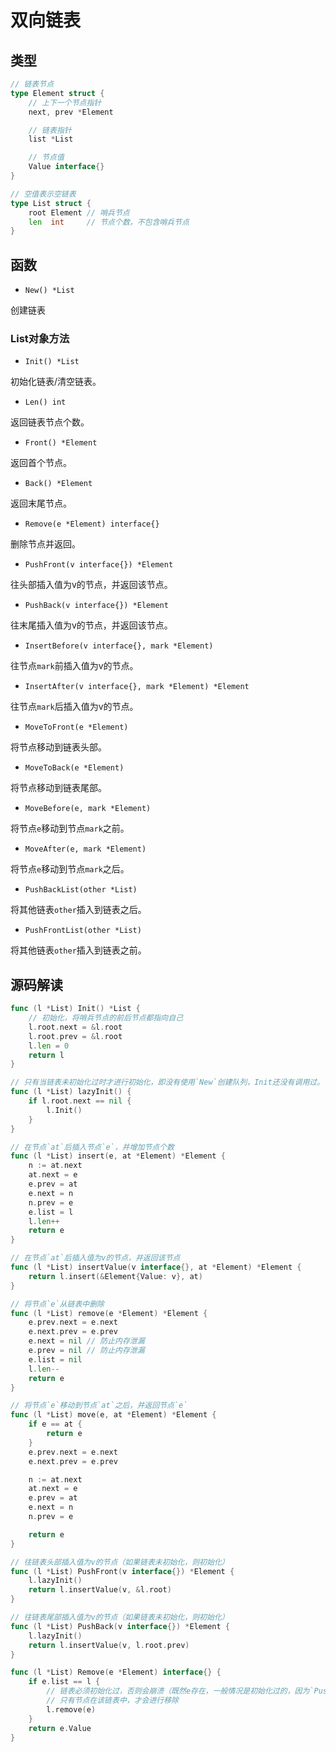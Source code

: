 # 双向链表

## 类型

```go
// 链表节点
type Element struct {
    // 上下一个节点指针
    next, prev *Element

    // 链表指针
    list *List

    // 节点值
    Value interface{}
}

// 空值表示空链表
type List struct {
    root Element // 哨兵节点 
    len  int     // 节点个数，不包含哨兵节点
}
```

## 函数

- `New() *List`

创建链表

### List对象方法

- `Init() *List`

初始化链表/清空链表。

- `Len() int`

返回链表节点个数。

- `Front() *Element`

返回首个节点。

- `Back() *Element`

返回末尾节点。

- `Remove(e *Element) interface{}`

删除节点并返回。

- `PushFront(v interface{}) *Element`

往头部插入值为v的节点，并返回该节点。

- `PushBack(v interface{}) *Element`

往末尾插入值为v的节点，并返回该节点。

- `InsertBefore(v interface{}, mark *Element)`

往节点`mark`前插入值为v的节点。

- `InsertAfter(v interface{}, mark *Element) *Element`

往节点`mark`后插入值为v的节点。

- `MoveToFront(e *Element)`

将节点移动到链表头部。

- `MoveToBack(e *Element)`

将节点移动到链表尾部。

- `MoveBefore(e, mark *Element)`

将节点`e`移动到节点`mark`之前。

- `MoveAfter(e, mark *Element)`

将节点`e`移动到节点`mark`之后。

- `PushBackList(other *List)`

将其他链表`other`插入到链表之后。

- `PushFrontList(other *List)`

将其他链表`other`插入到链表之前。

## 源码解读

```go
func (l *List) Init() *List {
    // 初始化，将哨兵节点的前后节点都指向自己
    l.root.next = &l.root
    l.root.prev = &l.root
    l.len = 0
    return l
}

// 只有当链表未初始化过时才进行初始化，即没有使用`New`创建队列，Init还没有调用过。
func (l *List) lazyInit() {
    if l.root.next == nil {
        l.Init()
    }
}

// 在节点`at`后插入节点`e`，并增加节点个数
func (l *List) insert(e, at *Element) *Element {
    n := at.next
    at.next = e
    e.prev = at
    e.next = n
    n.prev = e
    e.list = l
    l.len++
    return e
}

// 在节点`at`后插入值为v的节点，并返回该节点
func (l *List) insertValue(v interface{}, at *Element) *Element {
    return l.insert(&Element{Value: v}, at)
}

// 将节点`e`从链表中删除
func (l *List) remove(e *Element) *Element {
    e.prev.next = e.next
    e.next.prev = e.prev
    e.next = nil // 防止内存泄漏
    e.prev = nil // 防止内存泄漏
    e.list = nil
    l.len--
    return e
}

// 将节点`e`移动到节点`at`之后，并返回节点`e`
func (l *List) move(e, at *Element) *Element {
    if e == at {
        return e
    }
    e.prev.next = e.next
    e.next.prev = e.prev

    n := at.next
    at.next = e
    e.prev = at
    e.next = n
    n.prev = e

    return e
}

// 往链表头部插入值为v的节点（如果链表未初始化，则初始化）
func (l *List) PushFront(v interface{}) *Element {
    l.lazyInit()
    return l.insertValue(v, &l.root)
}

// 往链表尾部插入值为v的节点（如果链表未初始化，则初始化）
func (l *List) PushBack(v interface{}) *Element {
    l.lazyInit()
    return l.insertValue(v, l.root.prev)
}

func (l *List) Remove(e *Element) interface{} {
    if e.list == l {
        // 链表必须初始化过，否则会崩溃（既然e存在，一般情况是初始化过的，因为`PushFront`，`PushBack`等都会懒初始化）
        // 只有节点在该链表中，才会进行移除
        l.remove(e)
    }
    return e.Value
}
```